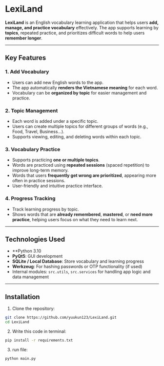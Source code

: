 # LexiLand

**LexiLand** is an English vocabulary learning application that helps users **add, manage, and practice vocabulary** effectively. The app supports learning by **topics**, repeated practice, and prioritizes difficult words to help users **remember longer**.

---

## Key Features

### 1. Add Vocabulary
- Users can add new English words to the app.
- The app automatically **renders the Vietnamese meaning** for each word.
- Vocabulary can be **organized by topic** for easier management and practice.

### 2. Topic Management
- Each word is added under a specific topic.
- Users can create multiple topics for different groups of words (e.g., Food, Travel, Business…).
- Supports viewing, editing, and deleting words within each topic.

### 3. Vocabulary Practice
- Supports practicing **one or multiple topics**.
- Words are practiced using **repeated sessions** (spaced repetition) to improve long-term memory.
- Words that users **frequently get wrong are prioritized**, appearing more often in practice sessions.
- User-friendly and intuitive practice interface.

### 4. Progress Tracking
- Track learning progress by topic.
- Shows words that are **already remembered**, **mastered**, or **need more practice**, helping users focus on what they need to learn next.

---

## Technologies Used
- **Python 3.10
- **PyQt5**: GUI development
- **SQLite / Local Database**: Store vocabulary and learning progress
- **Werkzeug**: For hashing passwords or OTP functionality (if used)
- Internal modules: `src.utils`, `src.services` for handling app logic and data management

---

## Installation
1. Clone the repository:

```bash
git clone https://github.com/yuukun123/LexiLand.git
cd LexiLand
```

2. Write this code in terminal:
```bash
pip install -r requirements.txt
```

3. run file:
```bash
python main.py
